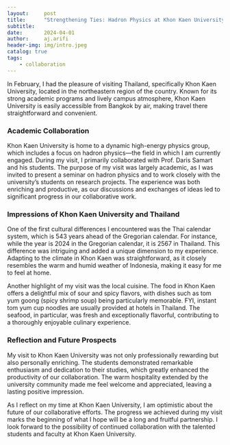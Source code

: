 ```yaml
---
layout:     post
title:      "Strengthening Ties: Hadron Physics at Khon Kaen University, Thailand"
subtitle:   
date:       2024-04-01
author:     aj.arifi
header-img: img/intro.jpeg
catalog: true
tags:
    - collaboration
---
```


In February, I had the pleasure of visiting Thailand, specifically Khon Kaen University, 
located in the northeastern region of the country. 
Known for its strong academic programs and lively campus atmosphere, 
Khon Kaen University is easily accessible from Bangkok by air, making travel there straightforward and convenient.

### Academic Collaboration

Khon Kaen University is home to a dynamic high-energy physics group, 
which includes a focus on hadron physics—the field in which I am currently engaged. 
During my visit, I primarily collaborated with Prof. Daris Samart and his students. 
The purpose of my visit was largely academic, as I was invited to present a seminar on hadron physics 
and to work closely with the university’s students on research projects. 
The experience was both enriching and productive, as our discussions and 
exchanges of ideas led to significant progress in our collaborative work.

### Impressions of Khon Kaen University and Thailand

One of the first cultural differences I encountered was the Thai calendar system, 
which is 543 years ahead of the Gregorian calendar. 
For instance, while the year is 2024 in the Gregorian calendar, it is 2567 in Thailand. 
This difference was intriguing and added a unique dimension to my experience. 
Adapting to the climate in Khon Kaen was straightforward, 
as it closely resembles the warm and humid weather of Indonesia, 
making it easy for me to feel at home.

Another highlight of my visit was the local cuisine. 
The food in Khon Kaen offers a delightful mix of sour and spicy flavors, 
with dishes such as tom yum goong (spicy shrimp soup) being particularly memorable. 
FYI, instant tom yum cup noodles are usually provided at hotels in Thailand. 
The seafood, in particular, was fresh and exceptionally flavorful, contributing to a thoroughly enjoyable culinary experience.

### Reflection and Future Prospects

My visit to Khon Kaen University was not only professionally rewarding but also personally enriching. 
The students demonstrated remarkable enthusiasm and dedication to their studies, 
which greatly enhanced the productivity of our collaboration. 
The warm hospitality extended by the university community made me feel welcome and appreciated, 
leaving a lasting positive impression.

As I reflect on my time at Khon Kaen University, I am optimistic about the future of our collaborative efforts. 
The progress we achieved during my visit marks the beginning of what I hope will be a long and fruitful partnership. 
I look forward to the possibility of continued collaboration with the talented students and faculty at Khon Kaen University.

